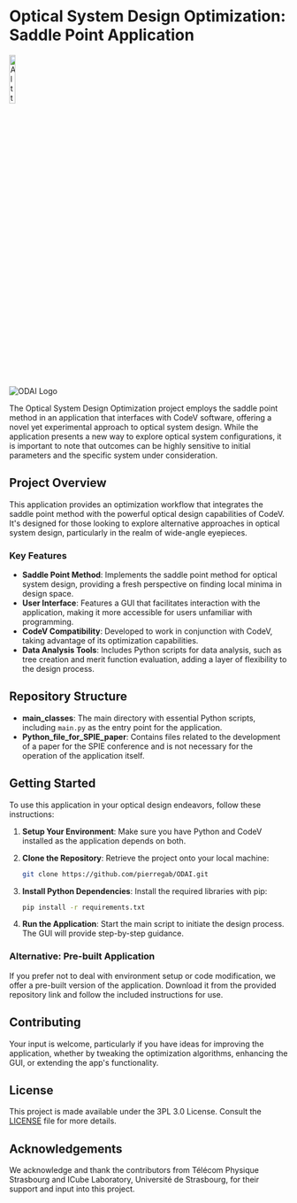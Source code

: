 # Optical System Design Optimization: Saddle Point Application
<img
  src="logo_final.png"
  alt="Alt text"
  title="Optional title"
  style="display: inline-block; margin: 0 auto; width: 15%;">


![ODAI Logo](logo_final.png)

The Optical System Design Optimization project employs the saddle point method in an application that interfaces with CodeV software, offering a novel yet experimental approach to optical system design. While the application presents a new way to explore optical system configurations, it is important to note that outcomes can be highly sensitive to initial parameters and the specific system under consideration.

## Project Overview

This application provides an optimization workflow that integrates the saddle point method with the powerful optical design capabilities of CodeV. It's designed for those looking to explore alternative approaches in optical system design, particularly in the realm of wide-angle eyepieces.

### Key Features

- **Saddle Point Method**: Implements the saddle point method for optical system design, providing a fresh perspective on finding local minima in design space.
- **User Interface**: Features a GUI that facilitates interaction with the application, making it more accessible for users unfamiliar with programming.
- **CodeV Compatibility**: Developed to work in conjunction with CodeV, taking advantage of its optimization capabilities.
- **Data Analysis Tools**: Includes Python scripts for data analysis, such as tree creation and merit function evaluation, adding a layer of flexibility to the design process.

## Repository Structure

- **main_classes**: The main directory with essential Python scripts, including `main.py` as the entry point for the application.
- **Python_file_for_SPIE_paper**: Contains files related to the development of a paper for the SPIE conference and is not necessary for the operation of the application itself.

## Getting Started

To use this application in your optical design endeavors, follow these instructions:

1. **Setup Your Environment**:
   Make sure you have Python and CodeV installed as the application depends on both.

2. **Clone the Repository**:
   Retrieve the project onto your local machine:
   ```sh
   git clone https://github.com/pierregab/ODAI.git
   ```

3. **Install Python Dependencies**:
   Install the required libraries with pip:
   ```sh
   pip install -r requirements.txt
   ```

4. **Run the Application**:
   Start the main script to initiate the design process. The GUI will provide step-by-step guidance.

### Alternative: Pre-built Application

If you prefer not to deal with environment setup or code modification, we offer a pre-built version of the application. Download it from the provided repository link and follow the included instructions for use.

## Contributing

Your input is welcome, particularly if you have ideas for improving the application, whether by tweaking the optimization algorithms, enhancing the GUI, or extending the app's functionality.

## License

This project is made available under the 3PL 3.0 License. Consult the [LICENSE](LICENSE) file for more details.

## Acknowledgements

We acknowledge and thank the contributors from Télécom Physique Strasbourg and ICube Laboratory, Université de Strasbourg, for their support and input into this project.
